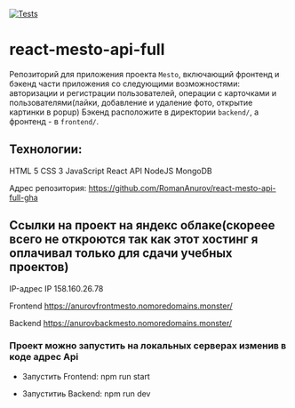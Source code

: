 [![Tests](https://github.com/yandex-praktikum/react-mesto-api-full-gha/actions/workflows/tests.yml/badge.svg)](https://github.com/yandex-praktikum/react-mesto-api-full-gha/actions/workflows/tests.yml)

# react-mesto-api-full

Репозиторий для приложения проекта `Mesto`, включающий фронтенд и бэкенд части приложения со следующими возможностями: авторизации и регистрации пользователей, операции с карточками и пользователями(лайки, добавление и удаление фото, открытие картинки в popup) Бэкенд расположите в директории `backend/`, а фронтенд - в `frontend/`. 
  
## Технологии:

HTML 5
CSS 3
JavaScript
React
API
NodeJS
MongoDB
  

Адрес репозитория: https://github.com/RomanAnurov/react-mesto-api-full-gha

## Ссылки на проект на яндекс облаке(скореее всего не откроются так как этот хостинг я оплачивал только для сдачи учебных проектов)

IP-адрес IP 158.160.26.78

Frontend https://anurovfrontmesto.nomoredomains.monster/

Backend https://anurovbackmesto.nomoredomains.monster/

### Проект можно запустить на локальных серверах изменив в коде адрес Api

* Запустить Frontend:
npm run start

* Запуститиь Backend:
npm run dev


